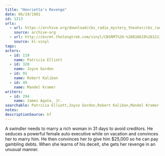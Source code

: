 ```yaml
---
title: "Henrietta's Revenge"
date: 06/19/1981
id: 1213
urls: 
  - url: https://archive.org/download/cbs_radio_mystery_theater/cbs_radio_mystery_theater-1201-1250.zip/cbs_radio_mystery_theater-1201-1250%2Fcbsrmt_1213_henriettas_revenge.mp3
    source: archive-org
  - url: http://cbsrmt.thelongtrek.com/vinyl/CBSRMT%20-%20810619%201213%20Henrietta%27s%20Revenge_afrts.mp3
    source: kl-vinyl
tags: 
actors:  
  - id: 119
    name: Patricia Elliott  
  - id: 320
    name: Joyce Gordon  
  - id: 91
    name: Robert Kaliban  
  - id: 49
    name: Mandel Kramer
writers:  
  - id: 294
    name: James Agate, Jr.
searchable: Patricia Elliott,Joyce Gordon,Robert Kaliban,Mandel Kramer James Agate, Jr.
notes: 
descriptionSource: kf
---
```

A swindler needs to marry a rich woman in 31 days to avoid creditors. He seduces a powerful female auto executive while on vacation and convinces her to marry him. He then convinces her to give him $25,000 so he can pay gambling debts. When she learns of his deceit, she gets her revenge in an unusual manner.